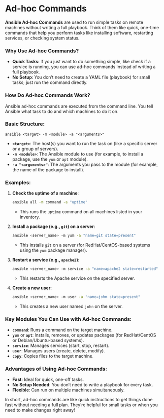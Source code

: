 # Ad-hoc Commands

**Ansible Ad-hoc Commands** are used to run simple tasks on remote machines without writing a full playbook. Think of them like quick, one-time commands that help you perform tasks like installing software, restarting services, or checking system status.

### Why Use Ad-hoc Commands?
- **Quick Tasks**: If you just want to do something simple, like check if a service is running, you can use ad-hoc commands instead of writing a full playbook.
- **No Setup**: You don’t need to create a YAML file (playbook) for small tasks; just run the command directly.

### How Do Ad-hoc Commands Work?
Ansible ad-hoc commands are executed from the command line. You tell Ansible what task to do and which machines to do it on.

### Basic Structure:
```
ansible <target> -m <module> -a "<arguments>"
```

- **`<target>`**: The host(s) you want to run the task on (like a specific server or a group of servers).
- **`-m <module>`**: The Ansible module to use (for example, to install a package, use the `yum` or `apt` module).
- **`-a "<arguments>"`**: The arguments you pass to the module (for example, the name of the package to install).

### Examples:

1. **Check the uptime of a machine**:
   ```bash
   ansible all -m command -a "uptime"
   ```
   - This runs the `uptime` command on all machines listed in your inventory.
   
2. **Install a package (e.g., `git`) on a server**:
   ```bash
   ansible <server_name> -m yum -a "name=git state=present"
   ```
   - This installs `git` on a server (for RedHat/CentOS-based systems using the `yum` package manager).
   
3. **Restart a service (e.g., `apache2`)**:
   ```bash
   ansible <server_name> -m service -a "name=apache2 state=restarted"
   ```
   - This restarts the Apache service on the specified server.
   
4. **Create a new user**:
   ```bash
   ansible <server_name> -m user -a "name=john state=present"
   ```
   - This creates a new user named `john` on the server.

### Key Modules You Can Use with Ad-hoc Commands:
- **`command`**: Runs a command on the target machine.
- **`yum`** or **`apt`**: Installs, removes, or updates packages (for RedHat/CentOS or Debian/Ubuntu-based systems).
- **`service`**: Manages services (start, stop, restart).
- **`user`**: Manages users (create, delete, modify).
- **`copy`**: Copies files to the target machine.

### Advantages of Using Ad-hoc Commands:
- **Fast**: Ideal for quick, one-off tasks.
- **No Setup Needed**: You don’t need to write a playbook for every task.
- **Flexible**: Can run on multiple machines simultaneously.

In short, ad-hoc commands are like quick instructions to get things done fast without needing a full plan. They’re helpful for small tasks or when you need to make changes right away!